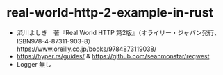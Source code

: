 # real-world-http-2-example-in-rust

* 渋川よしき　著『Real World HTTP 第2版』（オライリー・ジャパン発行、ISBN978-4-87311-903-8）  
  https://www.oreilly.co.jp/books/9784873119038/
* https://hyper.rs/guides/ & https://github.com/seanmonstar/reqwest
* Logger 無し